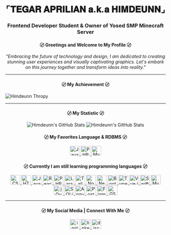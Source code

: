 <h1 align="center">⌜𝐓𝐄𝐆𝐀𝐑 𝐀𝐏𝐑𝐈𝐋𝐈𝐀𝐍 𝐚.𝐤.𝐚 𝐇𝐈𝐌𝐃𝐄𝐔𝐍𝐍⌟</h1>
<h3 align="center">Frontend Developer Student & Owner of Yosed SMP Minecraft Server</h3>
<h4 align="center">〄 Greetings and Welcome to My Profile 〄</h4>

<p align="center">
  <em>
    "Embracing the future of technology and design, I am dedicated to creating stunning user experiences and visually captivating graphics. Let's embark on this journey together and transform ideas into reality."
  </em>
</p>

---
<h4 align="center">〄 My Achievement 〄</h4>
<img src="https://github-profile-trophy.vercel.app/?username=Himdeunn&theme=alduin" alt="Himdeunn Thropy" />

---

<h4 align="center">〄 My Statistic 〄</h4>

<div align="center">
  <img src="https://github-readme-streak-stats.herokuapp.com/?user=Himdeunn&theme=midnight-purple&hide_border=true" alt="Himdeunn's GitHub Stats" />
  <img src="https://github-readme-stats.vercel.app/api?username=Himdeunn&theme=midnight-purple&show_icons=true&hide_border=true&count_private=true" alt="Himdeunn's GitHub Stats" />
</div>

<h4 align="center">〄 My Favorites Language & RDBMS 〄</h4>

<div align="center">
  <a href="https://www.javascript.com/" target="_blank">
    <img src="https://img.shields.io/badge/JavaScript-F7DF1E?logo=javascript&logoColor=000000&style=for-the-badge" height="30" alt="JavaScript" />
  </a>
  <a href="https://www.php.net/" target="_blank">
    <img src="https://img.shields.io/badge/PHP-777BB4?logo=php&logoColor=FFFFFF&style=for-the-badge" height="30" alt="PHP" />
  </a>
  <a href="https://www.mysql.com/" target="_blank">
    <img src="https://img.shields.io/badge/MySQL-4479A1?logo=mysql&logoColor=FFFFFF&style=for-the-badge" height="30" alt="MySQL" />
  </a>
</div>

<h4 align="center">〄 Currently I am still learning programming languages 〄</h4>

<div align="center">
  <a href="https://www.w3schools.com/css/" target="_blank">
    <img src="https://img.shields.io/badge/CSS3-1572B6?logo=css3&logoColor=FFFFFF&style=for-the-badge" height="30" alt="CSS3" />
  </a>
  <a href="https://www.w3.org/html/" target="_blank">
    <img src="https://img.shields.io/badge/HTML5-E34F26?logo=html5&logoColor=FFFFFF&style=for-the-badge" height="30" alt="HTML5" />
  </a>
  <a href="https://www.javascript.com/" target="_blank">
    <img src="https://img.shields.io/badge/JavaScript-F7DF1E?logo=javascript&logoColor=000000&style=for-the-badge" height="30" alt="JavaScript" />
  </a>
  <a href="https://reactjs.org/" target="_blank">
    <img src="https://img.shields.io/badge/React-61DAFB?logo=react&logoColor=000000&style=for-the-badge" height="30" alt="React" />
  </a>
  <a href="https://www.php.net/" target="_blank">
    <img src="https://img.shields.io/badge/PHP-777BB4?logo=php&logoColor=FFFFFF&style=for-the-badge" height="30" alt="PHP" />
  </a>
  <a href="https://laravel.com/" target="_blank">
  <img src="https://img.shields.io/badge/Laravel-E74430?logo=laravel&logoColor=ffffff&style=for-the-badge" height="30" alt="Laravel" />
  </a>
  <a href="https://tailwindcss.com/" target="_blank">
    <img src="https://img.shields.io/badge/Tailwind_CSS-38B2AC?logo=tailwindcss&logoColor=ffffff&style=for-the-badge" height="30" alt="Tailwind CSS" />
  </a>
  <a href="https://nodejs.org/" target="_blank">
    <img src="https://img.shields.io/badge/Node.js-339933?logo=node.js&logoColor=ffffff&style=for-the-badge" height="30" alt="Node.js" />
  </a>
    <a href="https://nextjs.org/" target="_blank">
    <img src="https://img.shields.io/badge/Next.js-000000?logo=nextdotjs&logoColor=FFFFFF&style=for-the-badge" height="30" alt="Next.js" />
  </a>
  <a href="https://getbootstrap.com/" target="_blank">
    <img src="https://img.shields.io/badge/Bootstrap-7952B3?logo=bootstrap&logoColor=FFFFFF&style=for-the-badge" height="30" alt="Bootstrap" />
  </a>
    <a href="https://www.typescriptlang.org/" target="_blank">
    <img src="https://img.shields.io/badge/TypeScript-3178C6?logo=typescript&logoColor=FFFFFF&style=for-the-badge" height="30" alt="TypeScript" />
  </a>
  <a href="https://vuejs.org/" target="_blank">
    <img src="https://img.shields.io/badge/Vue.js-4FC08D?logo=vue.js&logoColor=FFFFFF&style=for-the-badge" height="30" alt="Vue.js" />
  </a>
  <a href="https://developer.apple.com/swift/" target="_blank">
    <img src="https://img.shields.io/badge/Swift-FA7343?logo=swift&logoColor=FFFFFF&style=for-the-badge" height="30" alt="Swift" />
  </a>
  <a href="https://www.mysql.com/" target="_blank">
    <img src="https://img.shields.io/badge/MySQL-4479A1?logo=mysql&logoColor=FFFFFF&style=for-the-badge" height="30" alt="MySQL" />
  </a>
  <a href="https://jquery.com/" target="_blank">
    <img src="https://img.shields.io/badge/jQuery-0769AD?logo=jquery&logoColor=FFFFFF&style=for-the-badge" height="30" alt="jQuery" />
  </a>
  <a href="https://www.sqlite.org/" target="_blank">
    <img src="https://img.shields.io/badge/SQLite-003B57?logo=sqlite&logoColor=FFFFFF&style=for-the-badge" height="30" alt="SQLite" />
  </a>
  <a href="https://angular.io/" target="_blank">
    <img src="https://img.shields.io/badge/Angular-DD0031?logo=angular&logoColor=FFFFFF&style=for-the-badge" height="30" alt="Angular" />
  </a>
  <a href="https://www.postgresql.org/" target="_blank">
    <img src="https://img.shields.io/badge/PostgreSQL-336791?logo=postgresql&logoColor=FFFFFF&style=for-the-badge" height="30" alt="PostgreSQL" />
  </a>
    <a href="https://www.figma.com/" target="_blank">
    <img src="https://img.shields.io/badge/Figma-F24E1E?logo=figma&logoColor=FFFFFF&style=for-the-badge" height="30" alt="Figma" />
  </a>
  <a href="https://greensock.com/gsap/" target="_blank">
    <img src="https://img.shields.io/badge/GSAP-88CE02?logo=greensock&logoColor=FFFFFF&style=for-the-badge" height="30" alt="GSAP" />
  </a>
</div>

---

<h4 align="center">〄 My Social Media | Connect With Me 〄</h4>

<div align="center">
  <a href="https://instagram.com/itsmedakwah" target="_blank">
    <img src="https://img.shields.io/static/v1?message=Instagram&logo=instagram&label=&color=E4405F&logoColor=white&labelColor=E4405F&style=for-the-badge" height="30" alt="instagram logo" />
  </a>
  <a href="https://www.linkedin.com/in/tegar-aprilian-16a3a029a/" target="_blank">
    <img src="https://img.shields.io/static/v1?message=LinkedIn&logo=linkedin&label=&color=0077B5&logoColor=white&labelColor=0077B5&style=for-the-badge" height="30" alt="linkedin logo" />
  </a>
  <a href="https://dsc.gg/yosedsmp" target="_blank">
    <img src="https://img.shields.io/static/v1?message=Yosed SMP&logo=discord&label=&color=7289DA&logoColor=white&labelColor=7289DA&style=for-the-badge" height="30" alt="discord logo" />
  </a>
</div>
